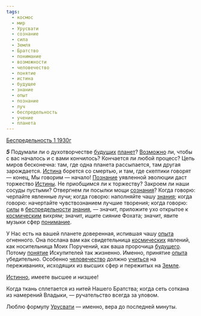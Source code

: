 ```yaml
---
tags:
  - космос
  - мир
  - Урусвати
  - сознание
  - сила
  - Земля
  - Братство
  - понимание
  - возможности
  - человечество
  - понятие
  - истина
  - будущее
  - знание
  - опыт
  - познание
  - луч
  - беспредельность
  - учение
  - планета
---
```


[Беспредельность 1 1930г](/agni/1930)

___5___
Подумали ли о духотворчестве [будущих](/tag/#будущее) [планет](/tag/#планета)? [Возможно](/tag/#возможности) ли, чтобы с вас началось и с вами кончилось? Кончается ли любой процесс? Цепь миров бесконечна: там, где одна планета рассыпается, там другая зарождается. [Истина](/tag/#истина) борется со смертью, и там, где скептики говорят — конец, Мы говорим — начало! [Познание](/tag/#познание) уявленной эволюции даст торжество [Истины](/tag/#истина). Не приобщимся ли к торжеству? Закроем ли наши сосуды пустыми? Отвергнем ли посылки мощи [сознания](/tag/#сознание)? Когда говорю: черпайте явленные лучи; когда говорю: наполняйте чашу [знания](/tag/#знание); когда говорю: начертайте чувствознанием лучшие творения; когда говорю: [силы](/tag/#сила) в [беспредельности](/tag/#беспредельность) [знания](/tag/#знание), — значит, приложите ухо открытое к [космическим](/tag/#космос) вихрям; значит, ищите сияние Фохата; значит, явите музыки сфер [понимание](/tag/#понимание).   

У Нас есть на вашей планете доверенная, испившая чашу [опыта](/tag/#опыт) огненного. Она послана вам как свидетельница [космических](/tag/#космос) явлений, как носительница Моих Поручений, как ваша пророчица [будущего](/tag/#будущее). Потому [понятие](/tag/#понятие) Искупителей так жизненно. Именно, принятие [опыта](/tag/#опыт) убедительно. Особенно [человечество](/tag/#человечество) должно [учиться](/tag/#учение) на переживаниях, исходящих из высших сфер и пережитых на [Земле](/tag/#Земля).   

[Истинно](/tag/#истина), имеете высшее и низшее!   

Когда ткань сплетается из нитей Нашего Братства; когда сеть соткана из намерений Владыки, — ручательство всегда за уловом.   

Люблю формулу [Урусвати](/tag/#Урусвати) — именно, вера до последней минуты.